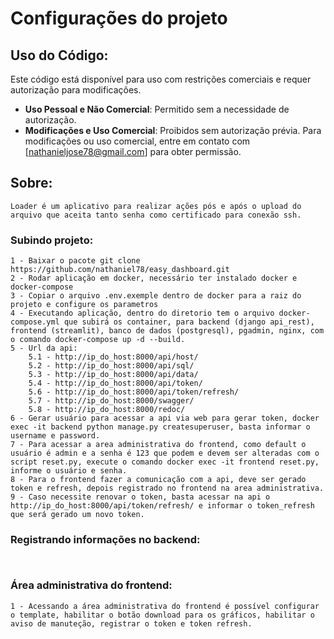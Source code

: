 # Configurações do projeto

## Uso do Código:
Este código está disponível para uso com restrições comerciais e requer autorização para modificações.

- **Uso Pessoal e Não Comercial**: Permitido sem a necessidade de autorização.
- **Modificações e Uso Comercial**: Proibidos sem autorização prévia. Para modificações ou uso comercial, entre em contato com [nathanieljose78@gmail.com] para obter permissão.

## Sobre:
```
Loader é um aplicativo para realizar ações pós e após o upload do arquivo que aceita tanto senha como certificado para conexão ssh.
```

### Subindo projeto:
```
1 - Baixar o pacote git clone https://github.com/nathaniel78/easy_dashboard.git
2 - Rodar aplicação em docker, necessário ter instalado docker e docker-compose
3 - Copiar o arquivo .env.exemple dentro de docker para a raiz do projeto e configure os parametros
4 - Executando aplicação, dentro do diretorio tem o arquivo docker-compose.yml que subirá os container, para backend (django api_rest), frontend (streamlit), banco de dados (postgresql), pgadmin, nginx, com o comando docker-compose up -d --build.
5 - Url da api:
    5.1 - http://ip_do_host:8000/api/host/
    5.2 - http://ip_do_host:8000/api/sql/
    5.3 - http://ip_do_host:8000/api/data/
    5.4 - http://ip_do_host:8000/api/token/
    5.6 - http://ip_do_host:8000/api/token/refresh/
    5.7 - http://ip_do_host:8000/swagger/
    5.8 - http://ip_do_host:8000/redoc/
6 - Gerar usuário para acessar a api via web para gerar token, docker exec -it backend python manage.py createsuperuser, basta informar o username e password.
7 - Para acessar a area administrativa do frontend, como default o usuário é admin e a senha é 123 que podem e devem ser alteradas com o script reset.py, execute o comando docker exec -it frontend reset.py, informe o usuário e senha.
8 - Para o frontend fazer a comunicação com a api, deve ser gerado token e refresh, depois registrado no frontend na area administrativa.
9 - Caso necessite renovar o token, basta acessar na api o http://ip_do_host:8000/api/token/refresh/ e informar o token_refresh que será gerado um novo token.
```

### Registrando informações no backend:
```


```

### Área administrativa do frontend:
```
1 - Acessando a área administrativa do frontend é possível configurar o template, habilitar o botão download para os gráficos, habilitar o aviso de manuteção, registrar o token e token refresh.

```